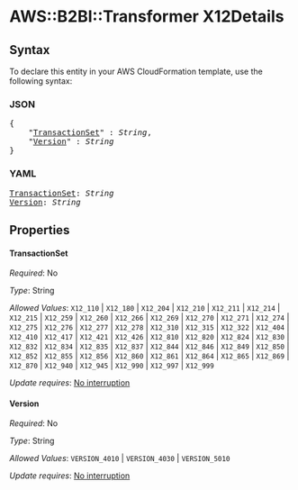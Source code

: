 # AWS::B2BI::Transformer X12Details

## Syntax

To declare this entity in your AWS CloudFormation template, use the following syntax:

### JSON

<pre>
{
    "<a href="#transactionset" title="TransactionSet">TransactionSet</a>" : <i>String</i>,
    "<a href="#version" title="Version">Version</a>" : <i>String</i>
}
</pre>

### YAML

<pre>
<a href="#transactionset" title="TransactionSet">TransactionSet</a>: <i>String</i>
<a href="#version" title="Version">Version</a>: <i>String</i>
</pre>

## Properties

#### TransactionSet

_Required_: No

_Type_: String

_Allowed Values_: <code>X12_110</code> | <code>X12_180</code> | <code>X12_204</code> | <code>X12_210</code> | <code>X12_211</code> | <code>X12_214</code> | <code>X12_215</code> | <code>X12_259</code> | <code>X12_260</code> | <code>X12_266</code> | <code>X12_269</code> | <code>X12_270</code> | <code>X12_271</code> | <code>X12_274</code> | <code>X12_275</code> | <code>X12_276</code> | <code>X12_277</code> | <code>X12_278</code> | <code>X12_310</code> | <code>X12_315</code> | <code>X12_322</code> | <code>X12_404</code> | <code>X12_410</code> | <code>X12_417</code> | <code>X12_421</code> | <code>X12_426</code> | <code>X12_810</code> | <code>X12_820</code> | <code>X12_824</code> | <code>X12_830</code> | <code>X12_832</code> | <code>X12_834</code> | <code>X12_835</code> | <code>X12_837</code> | <code>X12_844</code> | <code>X12_846</code> | <code>X12_849</code> | <code>X12_850</code> | <code>X12_852</code> | <code>X12_855</code> | <code>X12_856</code> | <code>X12_860</code> | <code>X12_861</code> | <code>X12_864</code> | <code>X12_865</code> | <code>X12_869</code> | <code>X12_870</code> | <code>X12_940</code> | <code>X12_945</code> | <code>X12_990</code> | <code>X12_997</code> | <code>X12_999</code>

_Update requires_: [No interruption](https://docs.aws.amazon.com/AWSCloudFormation/latest/UserGuide/using-cfn-updating-stacks-update-behaviors.html#update-no-interrupt)

#### Version

_Required_: No

_Type_: String

_Allowed Values_: <code>VERSION_4010</code> | <code>VERSION_4030</code> | <code>VERSION_5010</code>

_Update requires_: [No interruption](https://docs.aws.amazon.com/AWSCloudFormation/latest/UserGuide/using-cfn-updating-stacks-update-behaviors.html#update-no-interrupt)

